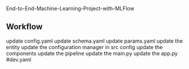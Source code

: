 End-to-End-Machine-Learning-Project-with-MLFlow


## Workflow
update config.yaml
update schema.yaml
update params.yaml
update the entity
update the configuration manager in src config
update the components
update the pipeline
update the main.py
update the app.py #dev.yaml
